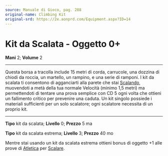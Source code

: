 ```yaml
---
source: Manuale di Gioco, pag. 288
original-name: Climbing Kit
original-srd: https://2e.aonprd.com/Equipment.aspx?ID=14
---
```


# Kit da Scalata - Oggetto 0+

**Mani** 2; **Volume** 2

---

Questa borsa a tracolla include 15 metri di corda, carrucole, una dozzina di
chiodi da roccia, un martello, un rampino, e una serie di ramponi. I kit da
scalata ti consentono di agganciarti alla parete che stai
[Scalando](/azioni/abilita/scalare), muovendoti a metà della tua normale
Velocità (minimo 1,5 metri) ma permettendoti di tentare una prova semplice con
CD 5 ogni volta che ottieni un fallimento critico per prevenire una caduta. Un
kit singolo possiede i materiali sufficienti per un solo scalatore; ogni
scalatore necessita di un proprio kit.

---

**Tipo** kit da scalata; **Livello** 0; **Prezzo** 5 ma

**Tipo** kit da scalata estrema; **Livello** 3; **Prezzo** 40 mo

Mentre stai usando un kit da scalata estrema ottieni bonus di oggetto +1 alle
prove di [Atletica](/abilita/atletica) per [Scalare](/azioni/abilita/scalare).
